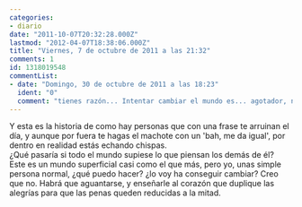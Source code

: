 ```yaml
---
categories:
- diario
date: "2011-10-07T20:32:28.000Z"
lastmod: "2012-04-07T18:38:06.000Z"
title: "Viernes, 7 de octubre de 2011 a las 21:32"
comments: 1
id: 1318019548
commentList:
- date: "Domingo, 30 de octubre de 2011 a las 18:23"
  ident: "0"
  comment: "tienes razón... Intentar cambiar el mundo es... agotador, no se puede ayudar a todo el mundo. Durante un tiempo sentí que tenía la energía suficiente para cambiar todo mi entorno y el mundo incluso, pero me di cuenta después de unos cuantos golpes de que lo que domina no es ni mucho menos la intención de cambiar las cosas, la gente piensa \'\'bah, yo no puedo hacer nada por cambiar el mundo, dejemoslo así\'\' y es cierto, por separa no podemos, pero y si nos uniésemos... eh?  \n  \nSupongo que todos tenéis ahora en mente el movimiento 15-M y si no es así, ahora sí."
---
```


Y esta es la historia de como hay personas que con una frase te arruinan el día, y aunque por fuera te hagas el machote con un \'bah, me da igual\', por dentro en realidad estás echando chispas.  
¿Qué pasaría si todo el mundo supiese lo que piensan los demás de él?  
Este es un mundo superficial casi como el que más, pero yo, unas simple persona normal, ¿qué puedo hacer? ¿lo voy ha conseguir cambiar? Creo que no. Habrá que aguantarse, y enseñarle al corazón que duplique las alegrías para que las penas queden reducidas a la mitad.